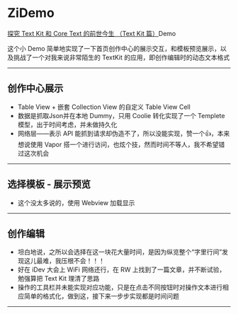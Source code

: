 # ZiDemo
[探究 Text Kit 和 Core Text 的前世今生 （Text Kit 篇）](http://gold.xitu.io/post/583500538ac2470065c6a23b)Demo 

这个小 Demo 简单地实现了一下首页创作中心的展示交互，和模板预览展示，以及挑战了一个对我来说非常陌生的 TextKit 的应用，即创作编辑时的动态文本格式
- - - -
## 创作中心展示
* Table View + 嵌套 Collection View 的自定义 Table View Cell
* 数据是抓取Json并在本地 Dummy，只用 Coolie 转化实现了一个 Templete 模型，出于时间考虑，并未做持久化
* 网络层——表示 API 能抓到请求却伪造不了，所以没能实现，赞一个👍，本来想说使用 Vapor 搭一个进行访问，也炫个技，然而时间不等人，我不希望错过这次机会
- - - -
## 选择模板 - 展示预览
* 这个没太多说的，使用 Webview 加载显示
- - - -
## 创作编辑
* 坦白地说，之所以会选择在这一块花大量时间，是因为纵览整个“字里行间”发现这儿最难，我压根不会！！！
* 好在 iDev 大会上 WiFi 网络还行，在 RW 上找到了一篇文章，并不断试验，勉强算把 Text Kit 理清了思路
* 操作的工具栏并未能实现对应功能，只是在点击不同按钮时对操作文本进行相应简单的格式化，做到这，接下来一步步实现都是时间问题
- - - -
